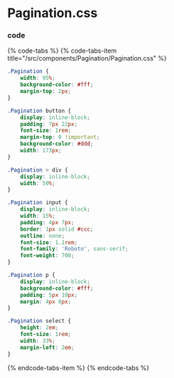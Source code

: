 # Pagination.css

### code

{% code-tabs %}
{% code-tabs-item title="/src/components/Pagination/Pagination.css" %}
```css
.Pagination {
    width: 95%;
    background-color: #fff;
    margin-top: 2px;
}

.Pagination button {
    display: inline-block;
    padding: 7px 22px;
    font-size: 1rem;
    margin-top: 0 !important;
    background-color: #ddd;
    width: 173px;
}

.Pagination > div {
    display: inline-block;
    width: 50%;
}

.Pagination input {
    display: inline-block;
    width: 15%;
    padding: 4px 7px;
    border: 1px solid #ccc;
    outline: none;
    font-size: 1.1rem;
    font-family: 'Roboto', sans-serif;
    font-weight: 700;
}

.Pagination p {
    display: inline-block;
    background-color: #fff;
    padding: 5px 10px;
    margin: 4px 0px;
}

.Pagination select {
    height: 2em;
    font-size: 1rem;
    width: 33%;
    margin-left: 2em;
}
```
{% endcode-tabs-item %}
{% endcode-tabs %}

